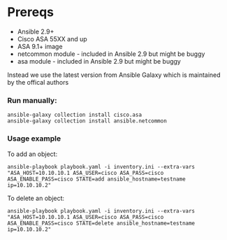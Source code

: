 # Prereqs

* Ansible 2.9+
* Cisco ASA 55XX and up
* ASA 9.1+ image
* netcommon module - included in Ansible 2.9 but might be buggy
* asa module - included in Ansible 2.9 but might be buggy

Instead we use the latest version from Ansible Galaxy which is maintained by the offical authors
### Run manually: 
```console
ansible-galaxy collection install cisco.asa
ansible-galaxy collection install ansible.netcommon
```


### Usage example
To add an object:
```console
ansible-playbook playbook.yaml -i inventory.ini --extra-vars "ASA_HOST=10.10.10.1 ASA_USER=cisco ASA_PASS=cisco ASA_ENABLE_PASS=cisco STATE=add ansible_hostname=testname ip=10.10.10.2"
```

To delete an object:
```console
ansible-playbook playbook.yaml -i inventory.ini --extra-vars "ASA_HOST=10.10.10.1 ASA_USER=cisco ASA_PASS=cisco ASA_ENABLE_PASS=cisco STATE=delete ansible_hostname=testname ip=10.10.10.2"
```
